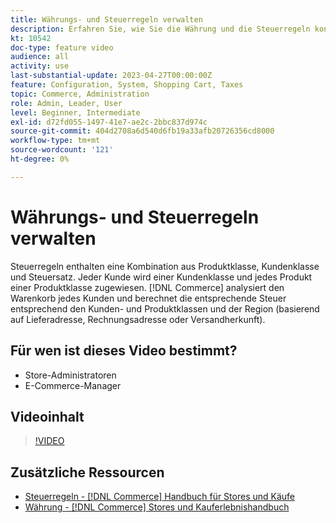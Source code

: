 ```yaml
---
title: Währungs- und Steuerregeln verwalten
description: Erfahren Sie, wie Sie die Währung und die Steuerregeln konfigurieren [!DNL Commerce]  die verwendet, um die entsprechende Steuer entsprechend den Kunden- und Produktklassen zu berechnen.
kt: 10542
doc-type: feature video
audience: all
activity: use
last-substantial-update: 2023-04-27T00:00:00Z
feature: Configuration, System, Shopping Cart, Taxes
topic: Commerce, Administration
role: Admin, Leader, User
level: Beginner, Intermediate
exl-id: d72fd055-1497-41e7-ae2c-2bbc837d974c
source-git-commit: 404d2708a6d540d6fb19a33afb20726356cd8000
workflow-type: tm+mt
source-wordcount: '121'
ht-degree: 0%

---
```


# Währungs- und Steuerregeln verwalten

Steuerregeln enthalten eine Kombination aus Produktklasse, Kundenklasse und Steuersatz. Jeder Kunde wird einer Kundenklasse und jedes Produkt einer Produktklasse zugewiesen. [!DNL Commerce] analysiert den Warenkorb jedes Kunden und berechnet die entsprechende Steuer entsprechend den Kunden- und Produktklassen und der Region (basierend auf Lieferadresse, Rechnungsadresse oder Versandherkunft).

## Für wen ist dieses Video bestimmt?

- Store-Administratoren
- E-Commerce-Manager

## Videoinhalt

>[!VIDEO](https://video.tv.adobe.com/v/343657?quality=12&learn=on)

## Zusätzliche Ressourcen

- [Steuerregeln - [!DNL Commerce] Handbuch für Stores und Käufe](https://experienceleague.adobe.com/docs/commerce-admin/stores-sales/site-store/taxes/tax-rules.html)
- [Währung - [!DNL Commerce] Stores und Kauferlebnishandbuch](https://experienceleague.adobe.com/docs/commerce-admin/stores-sales/site-store/currency/currency.html)
